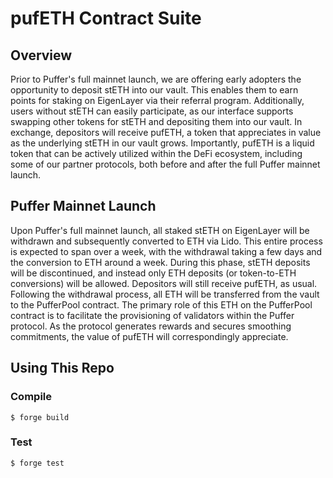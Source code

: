 # pufETH Contract Suite

## Overview

Prior to Puffer's full mainnet launch, we are offering early adopters the opportunity to deposit stETH into our vault. This enables them to earn points for staking on EigenLayer via their referral program. Additionally, users without stETH can easily participate, as our interface supports swapping other tokens for stETH and depositing them into our vault. In exchange, depositors will receive pufETH, a token that appreciates in value as the underlying stETH in our vault grows. Importantly, pufETH is a liquid token that can be actively utilized within the DeFi ecosystem, including some of our partner protocols, both before and after the full Puffer mainnet launch.


## Puffer Mainnet Launch

Upon Puffer's full mainnet launch, all staked stETH on EigenLayer will be withdrawn and subsequently converted to ETH via Lido. This entire process is expected to span over a week, with the withdrawal taking a few days and the conversion to ETH around a week. During this phase, stETH deposits will be discontinued, and instead only ETH deposits (or token-to-ETH conversions) will be allowed. Depositors will still receive pufETH, as usual. Following the withdrawal process, all ETH will be transferred from the vault to the PufferPool contract. The primary role of this ETH on the PufferPool contract is to facilitate the provisioning of validators within the Puffer protocol. As the protocol generates rewards and secures smoothing commitments, the value of pufETH will correspondingly appreciate.


## Using This Repo

### Compile

```shell
$ forge build
```

### Test

```shell
$ forge test
```
